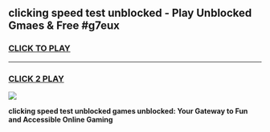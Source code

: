 
## clicking speed test unblocked - Play Unblocked Gmaes & Free #g7eux
<h3>
<a href="https://news.freeplayer.one?title=clicking_speed_test_unblocked&ref=27F">CLICK TO PLAY</a></h3>
<hr>

<h3>
<a href="https://news.freeplayer.one?title=clicking_speed_test_unblocked&ref=27F">CLICK 2 PLAY</a>
  
</h3>

<a href="https://news.freeplayer.one?title=clicking_speed_test_unblocked&ref=27F/"><img src="https://clearcache.store/games.png"></a>


**clicking speed test unblocked games unblocked: Your Gateway to Fun and Accessible Online Gaming**
